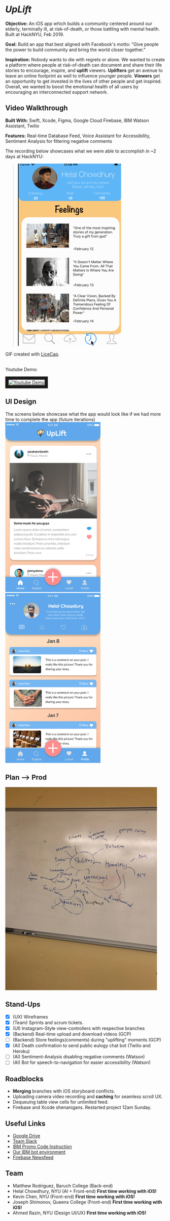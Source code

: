 # *UpLift*

**Objective:** An iOS app which builds a community centered around our elderly, terminally ill, at risk-of-death, or those battling with mental health. Built at HackNYU, Feb 2019.

**Goal:** Build an app that best aligned with Facebook's motto: "Give people the power to build community and bring the world closer together."

**Inspiration:** Nobody wants to die with regrets or alone.  We wanted to create a platform where people at risk-of-death can document and share their life stories to encourage, inspire, and **uplift** viewers. **Uplifters** get an avenue to leave an online footprint as well to influence younger people. **Viewers** get an opportunity to get invested in the lives of other people and get inspired. Overall, we wanted to boost the emotional health of all users by encouraging an interconnected support network.

## Video Walkthrough
**Built With:** Swift, Xcode, Figma, Google Cloud Firebase, IBM Watson Assistant, Twilio

**Features:** Real-time Database Feed, Voice Assistant for Accessibility, Sentiment Analysis for filtering negative comments

The recording below showcases what we were able to accomplish in ~2 days at HackNYU:
> ![GIF Recording](mySite.gif)

GIF created with [LiceCap](http://www.cockos.com/licecap/).

<br />
Youtube Demo:

<a href="http://www.youtube.com/watch?feature=player_embedded&v=x-xW1F-8Npk
" target="_blank"><img src="http://img.youtube.com/vi/x-xW1F-8Npk/0.jpg" 
alt="Youtube Demo" width="240" height="180" border="10" /></a>

## UI Design
The screens below showcase what the app would look like if we had more time to complete the app (future iterations)
<img src="Home.png" width="300">
<img src="Profile.png" width="300">

## Plan --> Prod
![](p3.gif)

## Stand-Ups
- [x] (UX) Wireframes
- [x] (Team) Sprints and scrum tickets.
- [x] (UI) Instagram-Style view-controllers with respective branches
- [x] (Backend) Real-time upload and download videos (GCP)
- [ ] (Backend) Store feelings(comments) during "uplifting" moments (GCP)
- [x] (AI) Death confirmation to send public eulogy chat bot (Twilio and Heroku)
- [ ] (AI) Sentiment-Analysis disabling negative comments (Watson)
- [ ] (AI) Bot for speech-to-navigation for easier accessibility (Watson)

## Roadblocks
- **Merging** branches with iOS storyboard conflicts.
- Uploading camera video recording and **caching** for seamless scroll UX.
- Dequeuing table view cells for unlimited feed.
- Firebase and Xcode shenanigans. Restarted project 12am Sunday.

## Useful Links
- [Google Drive](https://drive.google.com/open?id=1dHydhyqqvsVpNMxRKkRf0O8zs_4H5GAJ)
- [Team Slack](https://hacknyu2019.slack.com/messages/GG8TW82EN/)
- [IBM Promo Code Instruction](https://cognitiveclass.ai/applying-ibm-cloud-promo-code/)
- [Our IBM bot environment](https://assistant-chat-us-east.watsonplatform.net/web/public/f99d0c1e-70d1-4d41-ae0f-17b78a42fb49)
- [Firebase Newsfeed](https://www.youtube.com/watch?v=Aw5Hb_A_eFI&t=625s)

## Team
- Matthew Rodriguez, Baruch College (Back-end)
- Helal Chowdhury, NYU (AI + Front-end) **First time working with iOS!**
- Kevin Chen, NYU (Front-end) **First time working with iOS!**
- Joseph Shimonov, Queens College (Front-end) **First time working with iOS!**
- Ahmed Razin, NYU (Design UI/UX) **First time working with iOS!**
